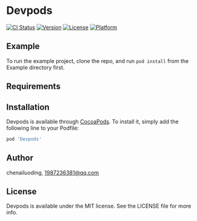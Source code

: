 # Devpods

[![CI Status](https://img.shields.io/travis/chenailuoding/Devpods.svg?style=flat)](https://travis-ci.org/chenailuoding/Devpods)
[![Version](https://img.shields.io/cocoapods/v/Devpods.svg?style=flat)](https://cocoapods.org/pods/Devpods)
[![License](https://img.shields.io/cocoapods/l/Devpods.svg?style=flat)](https://cocoapods.org/pods/Devpods)
[![Platform](https://img.shields.io/cocoapods/p/Devpods.svg?style=flat)](https://cocoapods.org/pods/Devpods)

## Example

To run the example project, clone the repo, and run `pod install` from the Example directory first.

## Requirements

## Installation

Devpods is available through [CocoaPods](https://cocoapods.org). To install
it, simply add the following line to your Podfile:

```ruby
pod 'Devpods'
```

## Author

chenailuoding, 1987236381@qq.com

## License

Devpods is available under the MIT license. See the LICENSE file for more info.
